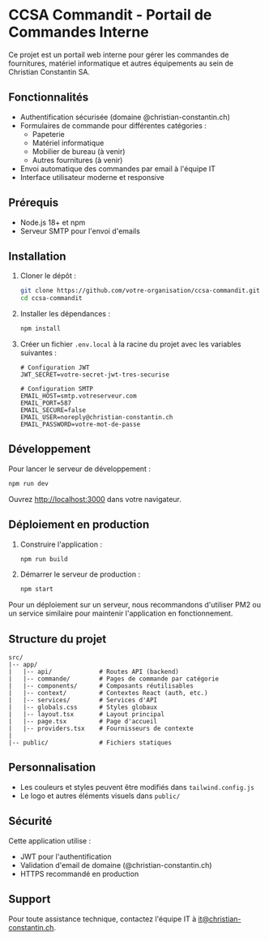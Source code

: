 # CCSA Commandit - Portail de Commandes Interne

Ce projet est un portail web interne pour gérer les commandes de fournitures, matériel informatique et autres équipements au sein de Christian Constantin SA.

## Fonctionnalités

- Authentification sécurisée (domaine @christian-constantin.ch)
- Formulaires de commande pour différentes catégories :
  - Papeterie
  - Matériel informatique
  - Mobilier de bureau (à venir)
  - Autres fournitures (à venir)
- Envoi automatique des commandes par email à l'équipe IT
- Interface utilisateur moderne et responsive

## Prérequis

- Node.js 18+ et npm
- Serveur SMTP pour l'envoi d'emails

## Installation

1. Cloner le dépôt :
   ```bash
   git clone https://github.com/votre-organisation/ccsa-commandit.git
   cd ccsa-commandit
   ```

2. Installer les dépendances :
   ```bash
   npm install
   ```

3. Créer un fichier `.env.local` à la racine du projet avec les variables suivantes :
   ```
   # Configuration JWT
   JWT_SECRET=votre-secret-jwt-tres-securise

   # Configuration SMTP
   EMAIL_HOST=smtp.votreserveur.com
   EMAIL_PORT=587
   EMAIL_SECURE=false
   EMAIL_USER=noreply@christian-constantin.ch
   EMAIL_PASSWORD=votre-mot-de-passe
   ```

## Développement

Pour lancer le serveur de développement :

```bash
npm run dev
```

Ouvrez [http://localhost:3000](http://localhost:3000) dans votre navigateur.

## Déploiement en production

1. Construire l'application :
   ```bash
   npm run build
   ```

2. Démarrer le serveur de production :
   ```bash
   npm start
   ```

Pour un déploiement sur un serveur, nous recommandons d'utiliser PM2 ou un service similaire pour maintenir l'application en fonctionnement.

## Structure du projet

```
src/
|-- app/
|   |-- api/             # Routes API (backend)
|   |-- commande/        # Pages de commande par catégorie
|   |-- components/      # Composants réutilisables
|   |-- context/         # Contextes React (auth, etc.)
|   |-- services/        # Services d'API
|   |-- globals.css      # Styles globaux
|   |-- layout.tsx       # Layout principal
|   |-- page.tsx         # Page d'accueil
|   |-- providers.tsx    # Fournisseurs de contexte
|
|-- public/              # Fichiers statiques
```

## Personnalisation

- Les couleurs et styles peuvent être modifiés dans `tailwind.config.js`
- Le logo et autres éléments visuels dans `public/`

## Sécurité

Cette application utilise :
- JWT pour l'authentification
- Validation d'email de domaine (@christian-constantin.ch)
- HTTPS recommandé en production

## Support

Pour toute assistance technique, contactez l'équipe IT à it@christian-constantin.ch.
